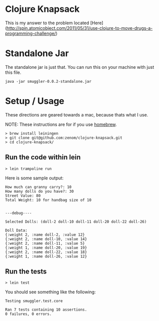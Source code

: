 # Clojure Knapsack

This is my answer to the problem located [Here] (http://spin.atomicobject.com/2011/05/31/use-clojure-to-move-drugs-a-programming-challenge/)

# Standalone Jar

The standalone jar is just that.  You can run this on your machine with
just this file.

```
java -jar smuggler-0.0.2-standalone.jar
```

# Setup / Usage
These directions are geared towards a mac, because thats what I use.

NOTE: These instructions are for if you use [homebrew](https://github.com/mxcl/homebrew).

```
> brew install leiningen
> git clone git@github.com:zenom/clojure-knapsack.git
> cd clojure-knapsack/
```

## Run the code within lein
```
> lein trampoline run
```

Here is some sample output:

```
How much can granny carry?: 10
How many dolls do you have?: 30
Street Value: 80
Total Weight: 10 for handbag size of 10


---debug----

Selected Dolls: (doll-2 doll-10 doll-11 doll-20 doll-22 doll-26)

Doll Data:
{:weight 2, :name doll-2, :value 12}
{:weight 2, :name doll-10, :value 14}
{:weight 2, :name doll-11, :value 5}
{:weight 1, :name doll-20, :value 19}
{:weight 2, :name doll-22, :value 18}
{:weight 1, :name doll-26, :value 12}
```

## Run the tests
```
> lein test
```

You should see something like the following:

```
Testing smuggler.test.core

Ran 7 tests containing 10 assertions.
0 failures, 0 errors.
```
